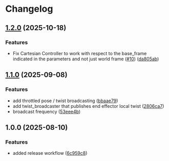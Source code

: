 # Changelog

## [1.2.0](https://github.com/utiasDSL/crisp_controllers/compare/v1.1.0...v1.2.0) (2025-10-18)


### Features

* Fix Cartesian Controller to work with respect to the  base_frame indicated in the parameters and not just world frame ([#10](https://github.com/utiasDSL/crisp_controllers/issues/10)) ([da805ab](https://github.com/utiasDSL/crisp_controllers/commit/da805ab45691a66279ca88138fc2583d5e77319b))

## [1.1.0](https://github.com/utiasDSL/crisp_controllers/compare/v1.0.0...v1.1.0) (2025-09-08)


### Features

* add throttled pose / twist broadcasting ([bbaae79](https://github.com/utiasDSL/crisp_controllers/commit/bbaae798c6f56804ef41e87711597ae1529f62f0))
* add twist_broadcaster that publishes end effector local twist ([2806ca7](https://github.com/utiasDSL/crisp_controllers/commit/2806ca7eec03c48e1ef3ba305c57f9cde4b5dc5e))
* broadcast frequency ([53eee4b](https://github.com/utiasDSL/crisp_controllers/commit/53eee4b07110edae313f6e2c0a42a1ed6f30d27e))

## 1.0.0 (2025-08-10)


### Features

* added release workflow ([6c959c8](https://github.com/utiasDSL/crisp_controllers/commit/6c959c865f2b6953e6a1242fae34ab00a9d59803))
